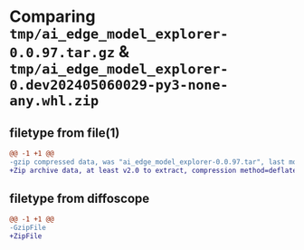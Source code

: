 # Comparing `tmp/ai_edge_model_explorer-0.0.97.tar.gz` & `tmp/ai_edge_model_explorer-0.dev202405060029-py3-none-any.whl.zip`

## filetype from file(1)

```diff
@@ -1 +1 @@
-gzip compressed data, was "ai_edge_model_explorer-0.0.97.tar", last modified: Mon May 13 18:19:39 2024, max compression
+Zip archive data, at least v2.0 to extract, compression method=deflate
```

## filetype from diffoscope

```diff
@@ -1 +1 @@
-GzipFile
+ZipFile
```

